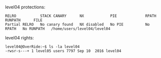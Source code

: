 level04 protections:
```Shell
RELRO           STACK CANARY      NX            PIE             RPATH      RUNPATH      FILE
Partial RELRO   No canary found   NX disabled   No PIE          No RPATH   No RUNPATH   /home/users/level04/level04
```

level04 rights:
```Shell
level04@OverRide:~$ ls -la level04 
-rwsr-s---+ 1 level05 users 7797 Sep 10  2016 level04
```